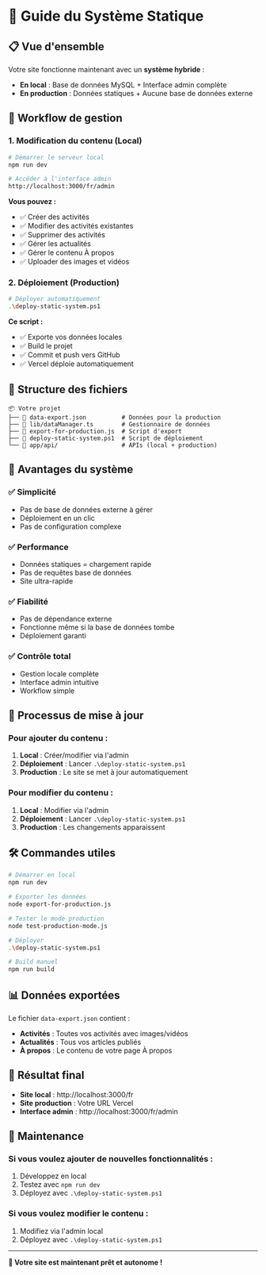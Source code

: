 # 🚀 Guide du Système Statique

## 📋 Vue d'ensemble

Votre site fonctionne maintenant avec un **système hybride** :

- **En local** : Base de données MySQL + Interface admin complète
- **En production** : Données statiques + Aucune base de données externe

## 🔧 Workflow de gestion

### 1. **Modification du contenu** (Local)
```bash
# Démarrer le serveur local
npm run dev

# Accéder à l'interface admin
http://localhost:3000/fr/admin
```

**Vous pouvez :**
- ✅ Créer des activités
- ✅ Modifier des activités existantes
- ✅ Supprimer des activités
- ✅ Gérer les actualités
- ✅ Gérer le contenu À propos
- ✅ Uploader des images et vidéos

### 2. **Déploiement** (Production)
```bash
# Déployer automatiquement
.\deploy-static-system.ps1
```

**Ce script :**
- ✅ Exporte vos données locales
- ✅ Build le projet
- ✅ Commit et push vers GitHub
- ✅ Vercel déploie automatiquement

## 📁 Structure des fichiers

```
📦 Votre projet
├── 📄 data-export.json          # Données pour la production
├── 📄 lib/dataManager.ts        # Gestionnaire de données
├── 📄 export-for-production.js  # Script d'export
├── 📄 deploy-static-system.ps1  # Script de déploiement
└── 📁 app/api/                  # APIs (local + production)
```

## 🎯 Avantages du système

### ✅ **Simplicité**
- Pas de base de données externe à gérer
- Déploiement en un clic
- Pas de configuration complexe

### ✅ **Performance**
- Données statiques = chargement rapide
- Pas de requêtes base de données
- Site ultra-rapide

### ✅ **Fiabilité**
- Pas de dépendance externe
- Fonctionne même si la base de données tombe
- Déploiement garanti

### ✅ **Contrôle total**
- Gestion locale complète
- Interface admin intuitive
- Workflow simple

## 🔄 Processus de mise à jour

### Pour ajouter du contenu :
1. **Local** : Créer/modifier via l'admin
2. **Déploiement** : Lancer `.\deploy-static-system.ps1`
3. **Production** : Le site se met à jour automatiquement

### Pour modifier du contenu :
1. **Local** : Modifier via l'admin
2. **Déploiement** : Lancer `.\deploy-static-system.ps1`
3. **Production** : Les changements apparaissent

## 🛠️ Commandes utiles

```bash
# Démarrer en local
npm run dev

# Exporter les données
node export-for-production.js

# Tester le mode production
node test-production-mode.js

# Déployer
.\deploy-static-system.ps1

# Build manuel
npm run build
```

## 📊 Données exportées

Le fichier `data-export.json` contient :
- **Activités** : Toutes vos activités avec images/vidéos
- **Actualités** : Tous vos articles publiés
- **À propos** : Le contenu de votre page À propos

## 🎉 Résultat final

- **Site local** : http://localhost:3000/fr
- **Site production** : Votre URL Vercel
- **Interface admin** : http://localhost:3000/fr/admin

## 🔧 Maintenance

### Si vous voulez ajouter de nouvelles fonctionnalités :
1. Développez en local
2. Testez avec `npm run dev`
3. Déployez avec `.\deploy-static-system.ps1`

### Si vous voulez modifier le contenu :
1. Modifiez via l'admin local
2. Déployez avec `.\deploy-static-system.ps1`

---

**🎯 Votre site est maintenant prêt et autonome !**
